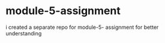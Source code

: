 # module-5-assignment

i created a separate repo for module-5- assignment for better understanding 
